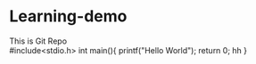 # Learning-demo
This is Git Repo
<br>
#include<stdio.h>
int main(){
printf("Hello World");
return 0;
hh
}